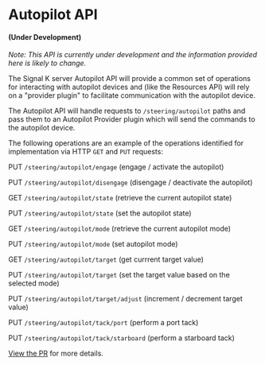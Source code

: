 # Autopilot API

#### (Under Development)

_Note: This API is currently under development and the information provided here is likely to change._

The Signal K server Autopilot API will provide a common set of operations for interacting with autopilot devices and (like the Resources API) will rely on a "provider plugin" to facilitate communication with the autopilot device.

The Autopilot API will handle requests to `/steering/autopilot` paths and pass them to an Autopilot Provider plugin which will send the commands to the autopilot device. 

The following operations are an example of the operations identified for implementation via HTTP `GET` and `PUT` requests:

PUT `/steering/autopilot/engage` (engage / activate the autopilot)

PUT `/steering/autopilot/disengage` (disengage / deactivate the autopilot)

GET `/steering/autopilot/state` (retrieve the current autopilot state)

PUT `/steering/autopilot/state` (set the autopilot state)

GET `/steering/autopilot/mode` (retrieve the current autopilot mode)

PUT `/steering/autopilot/mode` (set autopilot mode)

GET `/steering/autopilot/target` (get currrent target value)

PUT `/steering/autopilot/target` (set the target value based on the selected mode)

PUT `/steering/autopilot/target/adjust` (increment / decrement target value)

PUT `/steering/autopilot/tack/port` (perform a port tack)

PUT `/steering/autopilot/tack/starboard` (perform a starboard tack)



[View the PR](https://github.com/SignalK/signalk-server/pull/1596) for more details.

